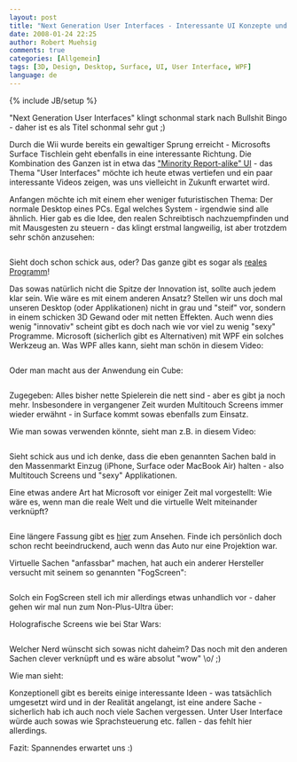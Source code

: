 ```yaml
---
layout: post
title: "Next Generation User Interfaces - Interessante UI Konzepte und Formen"
date: 2008-01-24 22:25
author: Robert Muehsig
comments: true
categories: [Allgemein]
tags: [3D, Design, Desktop, Surface, UI, User Interface, WPF]
language: de
---
```

{% include JB/setup %}
<p>"Next Generation User Interfaces" klingt schonmal stark nach Bullshit Bingo - daher ist es als Titel schonmal sehr gut ;)</p> <p>Durch die Wii wurde bereits ein gewaltiger Sprung erreicht - Microsofts Surface Tischlein geht ebenfalls in eine interessante Richtung. Die Kombination des Ganzen ist in etwa das <a href="{{BASE_PATH}}/2008/01/23/minority-report-user-interface-mit-wpf-und-der-wii/" target="_blank">"Minority Report-alike" UI</a> - das Thema "User Interfaces" möchte ich heute etwas vertiefen und ein paar interessante Videos zeigen, was uns vielleicht in Zukunft erwartet wird.</p> <p>Anfangen möchte ich mit einem eher weniger futuristischen Thema: Der normale Desktop eines PCs. Egal welches System - irgendwie sind alle ähnlich. Hier gab es die Idee, den realen Schreibtisch nachzuempfinden und mit Mausgesten zu steuern - das klingt erstmal langweilig, ist aber trotzdem sehr schön anzusehen:</p> <div class="wlWriterSmartContent" id="scid:5737277B-5D6D-4f48-ABFC-DD9C333F4C5D:75d1d2d0-7139-41a0-868c-782332d83405" style="padding-right: 0px; display: inline; padding-left: 0px; padding-bottom: 0px; margin: 0px; padding-top: 0px"><div id="f2af6a2e-3dca-4d92-a4b0-b93e00be4603" style="margin: 0px; padding: 0px; display: inline;"><div><a href="http://youtube.com/watch?v=M0ODskdEPnQ&amp;feature=related" target="_new"><img src="{{BASE_PATH}}/assets/wp-images-de/videod5f76f2b7adb.jpg" galleryimg="no" onload="var downlevelDiv = document.getElementById('f2af6a2e-3dca-4d92-a4b0-b93e00be4603'); downlevelDiv.innerHTML = &quot;&lt;div&gt;&lt;object width=\&quot;425\&quot; height=\&quot;350\&quot;&gt;&lt;param name=\&quot;movie\&quot; value=\&quot;http://www.youtube.com/v/M0ODskdEPnQ&amp;feature=related\&quot;&gt;&lt;\/param&gt;&lt;param name=\&quot;wmode\&quot; value=\&quot;transparent\&quot;&gt;&lt;\/param&gt;&lt;embed src=\&quot;http://www.youtube.com/v/M0ODskdEPnQ&amp;feature=related\&quot; type=\&quot;application/x-shockwave-flash\&quot; wmode=\&quot;transparent\&quot; width=\&quot;425\&quot; height=\&quot;350\&quot;&gt;&lt;\/embed&gt;&lt;\/object&gt;&lt;\/div&gt;&quot;;" alt=""></a></div></div></div> <p>Sieht doch schon schick aus, oder? Das ganze gibt es sogar als <a href="http://youtube.com/watch?v=Mk_-G96Szw0&amp;feature=related" target="_blank">reales Programm</a>!</p> <p>Das sowas natürlich nicht die Spitze der Innovation ist, sollte auch jedem klar sein. Wie wäre es mit einem anderen Ansatz? Stellen wir uns doch mal unseren Desktop (oder Applikationen) nicht in grau und "steif" vor, sondern in einem schicken 3D Gewand oder mit netten Effekten. Auch wenn dies wenig "innovativ" scheint gibt es doch nach wie vor viel zu wenig "sexy" Programme. Microsoft (sicherlich gibt es Alternativen) mit WPF ein solches Werkzeug an. Was WPF alles kann, sieht man schön in diesem Video:</p> <div class="wlWriterSmartContent" id="scid:5737277B-5D6D-4f48-ABFC-DD9C333F4C5D:b74449a9-135c-48a8-804e-677cbaf44ba9" style="padding-right: 0px; display: inline; padding-left: 0px; padding-bottom: 0px; margin: 0px; padding-top: 0px"><div id="c5f0c9b1-e3fe-42bd-8931-bbf154d7e2da" style="margin: 0px; padding: 0px; display: inline;"><div><a href="http://youtube.com/watch?v=BUBOQFvh6yI" target="_new"><img src="{{BASE_PATH}}/assets/wp-images-de/videob960c0c5fecd.jpg" galleryimg="no" onload="var downlevelDiv = document.getElementById('c5f0c9b1-e3fe-42bd-8931-bbf154d7e2da'); downlevelDiv.innerHTML = &quot;&lt;div&gt;&lt;object width=\&quot;425\&quot; height=\&quot;350\&quot;&gt;&lt;param name=\&quot;movie\&quot; value=\&quot;http://www.youtube.com/v/BUBOQFvh6yI\&quot;&gt;&lt;\/param&gt;&lt;param name=\&quot;wmode\&quot; value=\&quot;transparent\&quot;&gt;&lt;\/param&gt;&lt;embed src=\&quot;http://www.youtube.com/v/BUBOQFvh6yI\&quot; type=\&quot;application/x-shockwave-flash\&quot; wmode=\&quot;transparent\&quot; width=\&quot;425\&quot; height=\&quot;350\&quot;&gt;&lt;\/embed&gt;&lt;\/object&gt;&lt;\/div&gt;&quot;;" alt=""></a></div></div></div> <p>Oder man macht aus der Anwendung ein Cube:</p> <div class="wlWriterSmartContent" id="scid:5737277B-5D6D-4f48-ABFC-DD9C333F4C5D:bfb1bd37-2f7b-46c9-b045-baf8a6d46ea3" style="padding-right: 0px; display: inline; padding-left: 0px; padding-bottom: 0px; margin: 0px; padding-top: 0px"><div id="31f4f5bf-1aa9-46d2-9beb-b7371d3e7624" style="margin: 0px; padding: 0px; display: inline;"><div><a href="http://youtube.com/watch?v=gYh_D_XSwtw&amp;feature=related" target="_new"><img src="{{BASE_PATH}}/assets/wp-images-de/videoa87c9795ee28.jpg" galleryimg="no" onload="var downlevelDiv = document.getElementById('31f4f5bf-1aa9-46d2-9beb-b7371d3e7624'); downlevelDiv.innerHTML = &quot;&lt;div&gt;&lt;object width=\&quot;425\&quot; height=\&quot;350\&quot;&gt;&lt;param name=\&quot;movie\&quot; value=\&quot;http://www.youtube.com/v/gYh_D_XSwtw&amp;feature=related\&quot;&gt;&lt;\/param&gt;&lt;param name=\&quot;wmode\&quot; value=\&quot;transparent\&quot;&gt;&lt;\/param&gt;&lt;embed src=\&quot;http://www.youtube.com/v/gYh_D_XSwtw&amp;feature=related\&quot; type=\&quot;application/x-shockwave-flash\&quot; wmode=\&quot;transparent\&quot; width=\&quot;425\&quot; height=\&quot;350\&quot;&gt;&lt;\/embed&gt;&lt;\/object&gt;&lt;\/div&gt;&quot;;" alt=""></a></div></div></div> <p>Zugegeben: Alles bisher nette Spielerein die nett sind - aber es gibt ja noch mehr. Insbesondere in vergangener Zeit wurden Multitouch Screens immer wieder erwähnt - in Surface kommt sowas ebenfalls zum Einsatz.</p> <p>Wie man sowas verwenden könnte, sieht man z.B. in diesem Video:</p> <p> <div class="wlWriterSmartContent" id="scid:5737277B-5D6D-4f48-ABFC-DD9C333F4C5D:8eb8376d-e599-48d9-b885-75f8d958877d" style="padding-right: 0px; display: inline; padding-left: 0px; padding-bottom: 0px; margin: 0px; padding-top: 0px"><div id="e97e5001-0b10-403d-9332-5d1f6eb5d03a" style="margin: 0px; padding: 0px; display: inline;"><div><a href="http://youtube.com/watch?v=oD-SacHOKqc" target="_new"><img src="{{BASE_PATH}}/assets/wp-images-de/video275b3dcb68c3.jpg" galleryimg="no" onload="var downlevelDiv = document.getElementById('e97e5001-0b10-403d-9332-5d1f6eb5d03a'); downlevelDiv.innerHTML = &quot;&lt;div&gt;&lt;object width=\&quot;425\&quot; height=\&quot;350\&quot;&gt;&lt;param name=\&quot;movie\&quot; value=\&quot;http://www.youtube.com/v/oD-SacHOKqc\&quot;&gt;&lt;\/param&gt;&lt;param name=\&quot;wmode\&quot; value=\&quot;transparent\&quot;&gt;&lt;\/param&gt;&lt;embed src=\&quot;http://www.youtube.com/v/oD-SacHOKqc\&quot; type=\&quot;application/x-shockwave-flash\&quot; wmode=\&quot;transparent\&quot; width=\&quot;425\&quot; height=\&quot;350\&quot;&gt;&lt;\/embed&gt;&lt;\/object&gt;&lt;\/div&gt;&quot;;" alt=""></a></div></div></div></p> <p>Sieht schick aus und ich denke, dass die eben genannten Sachen bald in den Massenmarkt Einzug (iPhone, Surface oder MacBook Air) halten - also Multitouch Screens und "sexy" Applikationen.</p> <p>Eine etwas andere Art hat Microsoft vor einiger Zeit mal vorgestellt: Wie wäre es, wenn man die reale Welt und die virtuelle Welt miteinander verknüpft?</p> <p> <div class="wlWriterSmartContent" id="scid:5737277B-5D6D-4f48-ABFC-DD9C333F4C5D:2ca8f767-9220-4766-af67-376c3c1dd50a" style="padding-right: 0px; display: inline; padding-left: 0px; padding-bottom: 0px; margin: 0px; padding-top: 0px"><div id="0f09e6a2-cd9e-4815-ac81-fdc57743ceab" style="margin: 0px; padding: 0px; display: inline;"><div><a href="http://youtube.com/watch?v=xujhFInvyxo" target="_new"><img src="{{BASE_PATH}}/assets/wp-images-de/videoe305ef484e6f.jpg" galleryimg="no" onload="var downlevelDiv = document.getElementById('0f09e6a2-cd9e-4815-ac81-fdc57743ceab'); downlevelDiv.innerHTML = &quot;&lt;div&gt;&lt;object width=\&quot;425\&quot; height=\&quot;350\&quot;&gt;&lt;param name=\&quot;movie\&quot; value=\&quot;http://www.youtube.com/v/xujhFInvyxo\&quot;&gt;&lt;\/param&gt;&lt;param name=\&quot;wmode\&quot; value=\&quot;transparent\&quot;&gt;&lt;\/param&gt;&lt;embed src=\&quot;http://www.youtube.com/v/xujhFInvyxo\&quot; type=\&quot;application/x-shockwave-flash\&quot; wmode=\&quot;transparent\&quot; width=\&quot;425\&quot; height=\&quot;350\&quot;&gt;&lt;\/embed&gt;&lt;\/object&gt;&lt;\/div&gt;&quot;;" alt=""></a></div></div></div></p> <p>Eine längere Fassung gibt es <a href="http://youtube.com/watch?v=xujhFInvyxo" target="_blank">hier</a> zum Ansehen. Finde ich persönlich doch schon recht beeindruckend, auch wenn das Auto nur eine Projektion war.</p> <p>Virtuelle Sachen "anfassbar" machen, hat auch ein anderer Hersteller versucht mit seinem so genannten "FogScreen":</p> <p> <div class="wlWriterSmartContent" id="scid:5737277B-5D6D-4f48-ABFC-DD9C333F4C5D:49c97718-f1f9-4f5c-a5cb-84d4b5bf3c23" style="padding-right: 0px; display: inline; padding-left: 0px; padding-bottom: 0px; margin: 0px; padding-top: 0px"><div id="07c793c8-34fd-4b28-8087-eeb97fe5e7b1" style="margin: 0px; padding: 0px; display: inline;"><div><a href="http://youtube.com/watch?v=0mu0oEifyf0" target="_new"><img src="{{BASE_PATH}}/assets/wp-images-de/video0e82fe027947.jpg" galleryimg="no" onload="var downlevelDiv = document.getElementById('07c793c8-34fd-4b28-8087-eeb97fe5e7b1'); downlevelDiv.innerHTML = &quot;&lt;div&gt;&lt;object width=\&quot;425\&quot; height=\&quot;350\&quot;&gt;&lt;param name=\&quot;movie\&quot; value=\&quot;http://www.youtube.com/v/0mu0oEifyf0\&quot;&gt;&lt;\/param&gt;&lt;param name=\&quot;wmode\&quot; value=\&quot;transparent\&quot;&gt;&lt;\/param&gt;&lt;embed src=\&quot;http://www.youtube.com/v/0mu0oEifyf0\&quot; type=\&quot;application/x-shockwave-flash\&quot; wmode=\&quot;transparent\&quot; width=\&quot;425\&quot; height=\&quot;350\&quot;&gt;&lt;\/embed&gt;&lt;\/object&gt;&lt;\/div&gt;&quot;;" alt=""></a></div></div></div></p> <p>Solch ein FogScreen stell ich mir allerdings etwas unhandlich vor - daher gehen wir mal nun zum Non-Plus-Ultra über:</p> <p>Holografische Screens wie bei Star Wars:</p> <p> <div class="wlWriterSmartContent" id="scid:5737277B-5D6D-4f48-ABFC-DD9C333F4C5D:5667de8c-0b1f-4911-b92b-c51ee996e9d1" style="padding-right: 0px; display: inline; padding-left: 0px; padding-bottom: 0px; margin: 0px; padding-top: 0px"><div id="a8b250df-8aed-42e0-87fb-a3faba91c01f" style="margin: 0px; padding: 0px; display: inline;"><div><a href="http://youtube.com/watch?v=eimXQxSz3dQ" target="_new"><img src="{{BASE_PATH}}/assets/wp-images-de/video84f56a497089.jpg" galleryimg="no" onload="var downlevelDiv = document.getElementById('a8b250df-8aed-42e0-87fb-a3faba91c01f'); downlevelDiv.innerHTML = &quot;&lt;div&gt;&lt;object width=\&quot;425\&quot; height=\&quot;350\&quot;&gt;&lt;param name=\&quot;movie\&quot; value=\&quot;http://www.youtube.com/v/eimXQxSz3dQ\&quot;&gt;&lt;\/param&gt;&lt;param name=\&quot;wmode\&quot; value=\&quot;transparent\&quot;&gt;&lt;\/param&gt;&lt;embed src=\&quot;http://www.youtube.com/v/eimXQxSz3dQ\&quot; type=\&quot;application/x-shockwave-flash\&quot; wmode=\&quot;transparent\&quot; width=\&quot;425\&quot; height=\&quot;350\&quot;&gt;&lt;\/embed&gt;&lt;\/object&gt;&lt;\/div&gt;&quot;;" alt=""></a></div></div></div></p> <p>Welcher Nerd wünscht sich sowas nicht daheim? Das noch mit den anderen Sachen clever verknüpft und es wäre absolut "wow" \o/ ;)</p> <p>Wie man sieht: </p> <p>Konzeptionell gibt es bereits einige interessante Ideen - was tatsächlich umgesetzt wird und in der Realität angelangt, ist eine andere Sache - sicherlich hab ich auch noch viele Sachen vergessen. Unter User Interface würde auch sowas wie Sprachsteuerung etc. fallen - das fehlt hier allerdings.</p> <p>Fazit: Spannendes erwartet uns :)</p>
